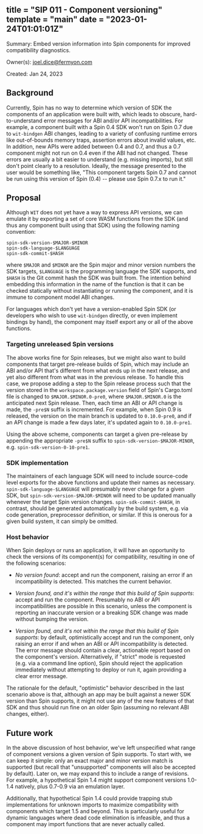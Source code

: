 title = "SIP 011 - Component versioning"
template = "main"
date = "2023-01-24T01:01:01Z"
---

Summary: Embed version information into Spin components for improved compatibility diagnostics.

Owner(s): joel.dice@fermyon.com

Created: Jan 24, 2023

## Background

Currently, Spin has no way to determine which version of SDK the components of an application were built with, which leads to obscure, hard-to-understand error messages for ABI and/or API incompatibilities.  For example, a component built with a Spin 0.4 SDK won't run on Spin 0.7 due to `wit-bindgen` ABI changes, leading to a variety of confusing runtime errors like out-of-bounds memory traps, assertion errors about invalid values, etc.  In addition, new APIs were added between 0.4 and 0.7, and thus a 0.7 component might not run on 0.4 even if the ABI had not changed.  These errors are usually a bit easier to understand (e.g. missing imports), but still don't point clearly to a resolution.  Ideally, the message presented to the user would be something like, "This component targets Spin 0.7 and cannot be run using this version of Spin (0.4) -- please use Spin 0.7.x to run it."

## Proposal

Although `WIT` does not yet have a way to express API versions, we can emulate it by exporting a set of core WASM functions from the SDK (and thus any component built using that SDK) using the following naming convention:

```
spin-sdk-version-$MAJOR-$MINOR
spin-sdk-language-$LANGUAGE
spin-sdk-commit-$HASH
```

where `$MAJOR` and `$MINOR` are the Spin major and minor version numbers the SDK targets, `$LANGUAGE` is the programming language the SDK supports, and `$HASH` is the Git commit hash the SDK was built from. The intention behind embedding this information in the name of the function is that it can be checked statically without instantiating or running the component, and it is immune to component model ABI changes.

For languages which don't yet have a version-enabled Spin SDK (or developers who wish to use `wit-bindgen` directly, or even implement bindings by hand), the component may itself export any or all of the above functions.

### Targeting unreleased Spin versions

The above works fine for Spin releases, but we might also want to build components that target pre-release builds of Spin, which may include an ABI and/or API that's different from what ends up in the next release, and yet also different from what was in the previous release.  To handle this case, we propose adding a step to the Spin release process such that the version stored in the `workspace.package.version` field of Spin's Cargo.toml file is changed to `$MAJOR.$MINOR.0-pre0`, where `$MAJOR.$MINOR.0` is the anticipated next Spin release.  Then, each time an ABI or API change is made, the `-pre$N` suffix is incremented.  For example, when Spin 0.9 is released, the version on the main branch is updated to `0.10.0-pre0`, and if an API change is made a few days later, it's updated again to `0.10.0-pre1`.

Using the above scheme, components can target a given pre-release by appending the appropriate `-pre$N` suffix to `spin-sdk-version-$MAJOR-MINOR`, e.g. `spin-sdk-version-0-10-pre1`.

### SDK implementation

The maintainers of each language SDK will need to include source-code level exports for the above functions and update their names as necessary.  `spin-sdk-language-$LANGUAGE` will presumably never change for a given SDK, but `spin-sdk-version-$MAJOR-$MINOR` will need to be updated manually whenever the target Spin version changes.  `spin-sdk-commit-$HASH`, in contrast, should be generated automatically by the build system, e.g. via code generation, preprocessor definition, or similar.  If this is onerous for a given build system, it can simply be omitted.

### Host behavior

When Spin deploys or runs an application, it will have an opportunity to check the versions of its component(s) for compatibility, resulting in one of the following scenarios:

- *No version found*: accept and run the component, raising an error if an incompatibility is detected.  This matches the current behavior.

- *Version found, and it's within the range that this build of Spin supports*: accept and run the component.  Presumably no ABI or API incompatibilities are possible in this scenario, unless the component is reporting an inaccurate version or a breaking SDK change was made without bumping the version.

- *Version found, and it's _not_ within the range that this build of Spin supports*: by default, optimistically accept and run the component, only raising an error if and when an ABI or API incompatibility is detected.  The error message should contain a clear, actionable report based on the component's version.  Alternatively, if "strict" mode is requested (e.g. via a command line option), Spin should reject the application immediately without attempting to deploy or run it, again providing a clear error message.

The rationale for the default, "optimistic" behavior described in the last scenario above is that, although an app may be built against a newer SDK version than Spin supports, it might not use any of the new features of that SDK and thus should run fine on an older Spin (assuming no relevant ABI changes, either).

## Future work

In the above discussion of host behavior, we've left unspecified what range of component versions a given version of Spin supports.  To start with, we can keep it simple: only an exact major and minor version match is supported (but recall that "unsupported" components will also be accepted by default).  Later on, we may expand this to include a range of revisions.  For example, a hypothetical Spin 1.4 might support component versions 1.0-1.4 natively, plus 0.7-0.9 via an emulation layer.

Additionally, that hypothetical Spin 1.4 could provide trapping stub implementations for unknown imports to maximize compatibility with components which target 1.5 and beyond.  This is particularly useful for dynamic languages where dead code elimination is infeasible, and thus a component may import functions that are never actually called.
